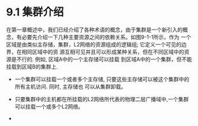 # 9.1 集群介绍
在第一章概述中，我们已经介绍了各种术语的概念，由于集群是一个新引入的概念，有必要先介绍一下几种主要资源之间的依赖关系。如图9-1-1所示，作为 一个区域是由类似主存储，集群，L2网络的资源组成的逻辑组; 它定义一个可见的边界，在相同区域中的资源互相可见并且可以形成某种关系，但在不同区域中的资源是不行的. 例如, 区域A中的一个主存储可以挂载到区域A中的一个集群，但不能挂载到区域B的集群上.


- 一个集群可以挂载一个或者多个主存储, 只要这些主存储可以被这个集群中的所有主机访问. 同时, 主存储也可以从集群卸载。


- 只要集群中的主机都在所挂载的L2网络所代表的物理二层广播域中,一个集群可以挂载一个或多个L2网络。

- 